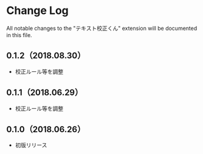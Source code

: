 # Change Log
All notable changes to the "テキスト校正くん" extension will be documented in this file.

## 0.1.2（2018.08.30）
- 校正ルール等を調整

## 0.1.1（2018.06.29）
- 校正ルール等を調整

## 0.1.0（2018.06.26）
- 初版リリース